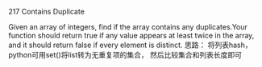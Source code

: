 217 Contains Duplicate

Given an array of integers, find if the array contains any duplicates.Your function should return true if any value appears at least twice in the array, and it should return false if every element is distinct. 
思路： 将列表hash， python可用set()将list转为无重复项的集合， 然后比较集合和列表长度即可